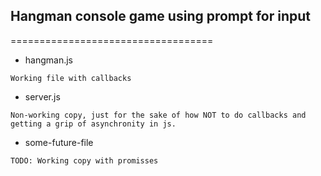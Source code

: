 ## Hangman console game using prompt for input
===================================
* hangman.js
```
Working file with callbacks
```
* server.js
```
Non-working copy, just for the sake of how NOT to do callbacks and getting a grip of asynchronity in js.
```
* some-future-file 
```
TODO: Working copy with promisses
```
